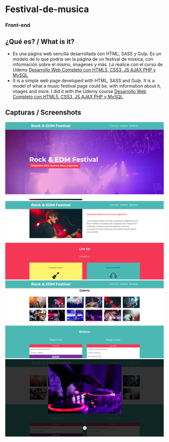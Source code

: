 # Festival-de-musica
### Front-end

## ¿Qué es? / What is it?
- Es una página web sencilla desarrollada con HTML, SASS y Gulp. Es un modelo de lo que podría ser la página de un festival de música, con información sobre el mismo, imagenes y más.
Lo realice con el curso de Udemy [Desarrollo Web Completo con HTML5, CSS3, JS AJAX PHP y MySQL](https://www.udemy.com/course/desarrollo-web-completo-con-html5-css3-js-php-y-mysql/)
- It is a simple web page developed with HTML, SASS and Gulp. It is a model of what a music festival page could be, with information about it, images and more.
I did it with the Udemy course [Desarrollo Web Completo con HTML5, CSS3, JS AJAX PHP y MySQL](https://www.udemy.com/course/desarrollo-web-completo-con-html5-css3-js-php-y-mysql/)

## Capturas / Screenshots

<div aling="center">
    <img src='./capturas/Captura1.png'>
    <img src='./capturas/Captura2.png'>
    <img src='./capturas/Captura3.png'>
    <img src='./capturas/Captura4.png'>
</div>
